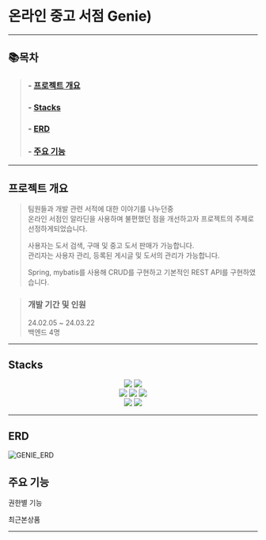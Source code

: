 # 온라인 중고 서점 Genie)

* * *

## 📚목차
>
>###   - [프로젝트 개요](#프로젝트-개요)
>###   - [Stacks](#Stacks)
>###   - [ERD](#ERD)
>###   - [주요 기능](#주요-기능)

* * *
## 프로젝트 개요  

>팀원들과 개발 관련 서적에 대한 이야기를 나누던중 <br>
>온라인 서점인 알라딘을 사용하며 불편했던 점을 개선하고자 프로젝트의 주제로 선정하게되었습니다.<br>
>
>사용자는 도서 검색, 구매 및 중고 도서 판매가 가능합니다.<br>
>관리자는 사용자 관리, 등록된 게시글 및 도서의 관리가 가능합니다.
>
>Spring, mybatis를 사용해 CRUD를 구현하고 기본적인 REST API를 구현하였습니다.<br>

>### 개발 기간 및 인원
>24.02.05 ~ 24.03.22<br>
>백엔드 4명
* * *
## Stacks
<div align=center> 
  <img src="https://img.shields.io/badge/java-007396?style=for-the-badge&logo=java&logoColor=white">
  <img src="https://img.shields.io/badge/python-3776AB?style=for-the-badge&logo=python&logoColor=white"> 
  <br> 
  <img src="https://img.shields.io/badge/spring-6DB33F?style=for-the-badge&logo=spring&logoColor=white">
  <img src="https://img.shields.io/badge/flask-000000?style=for-the-badge&logo=flask&logoColor=white">
  <img src="https://img.shields.io/badge/github-181717?style=for-the-badge&logo=github&logoColor=white"> 
  <br>
  <img src="https://img.shields.io/badge/oracle-F80000?style=for-the-badge&logo=oracle&logoColor=white">
  <img src="https://img.shields.io/badge/apache tomcat-F8DC75?style=for-the-badge&logo=apachetomcat&logoColor=white">
</div>






* * *




## ERD
![GENIE_ERD](https://github.com/Maksimssi/genie/assets/142511332/0db3dfcb-c55e-4702-ae28-77c3bddf08ee)

## 주요 기능

권한별 기능

최근본상품



* * *
